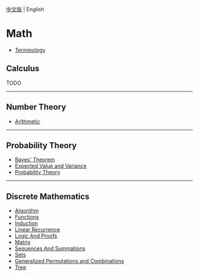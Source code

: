 [中文版](README_zh.md) | English

# Math

- [Terminology](terminology.md)



## Calculus

TODO

---



## Number Theory

- [Arithmetic](NUMBER_THEORY/arithmetic.md)

---



## Probability Theory

- [Bayes' Theorem](PROBABILITY_THEORY/bayes_theorem.md)
- [Expected Value and Variance](PROBABILITY_THEORY/expected_value_and_variance.md)
- [Probability Theory](PROBABILITY_THEORY/probability_theory.md)

---



## Discrete Mathematics

- [Algorithm](DISCRETE_MATHEMATICS/algorithm.md)
- [Functions](DISCRETE_MATHEMATICS/functions.md)
- [Induction](DISCRETE_MATHEMATICS/induction.md)
- [Linear Recurrence](DISCRETE_MATHEMATICS/linear_recurrence.md)
- [Logic And Proofs](DISCRETE_MATHEMATICS/logic_and_proofs.md)
- [Matrix](DISCRETE_MATHEMATICS/matrix.md)
- [Sequences And Summations](DISCRETE_MATHEMATICS/sequence.md)
- [Sets](DISCRETE_MATHEMATICS/sets.md)
- [Generalized Permutations and Combinations](DISCRETE_MATHEMATICS/generalized_permutations_and_combinations.md)
- [Tree](DISCRETE_MATHEMATICS/tree.md)



